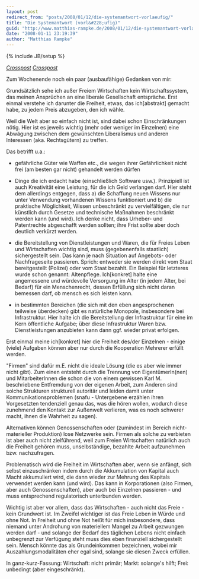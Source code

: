 ```yaml
---
layout: post
redirect_from: "posts/2008/01/12/die-systemantwort-vorlaeufig/"
title: "Die Systemantwort (vorl&#228;ufig)"
guid: "http://www.matthias-rampke.de/2008/01/12/die-systemantwort-vorlaeufig/"
date: "2008-01-11 23:19:39"
author: "Matthias Rampke"
---
```

{% include JB/setup %}

<em><a href="http://julia-seeliger.de/system/#comment-35192">Crosspost</a></em>
<em><a href="http://julia-seeliger.de/system/#comment-35192">Crosspost</a></em>

Zum Wochenende noch ein paar (ausbauf&auml;hige) Gedanken von mir:

Grunds&auml;tzlich sehe ich au&szlig;er Freiem Wirtschaften kein Wirtschaftssystem, das meinen Anspr&uuml;chen an eine liberale Gesellschaft entspr&auml;che. Erst einmal verstehe ich darunter die Freiheit, etwas, das ich[abstrakt] gemacht habe, zu jedem Preis abzugeben, den ich w&auml;hle.

Weil die Welt aber so einfach nicht ist, sind dabei schon Einschr&auml;nkungen n&ouml;tig. Hier ist es jeweils wichtig (mehr oder weniger im Einzelnen) eine Abw&auml;gung zwischen dem gew&uuml;nschten Liberalismus und anderen Interessen (aka. Rechtsg&uuml;tern) zu treffen.
<!--more-->
Das betrifft u.a.:

- gef&auml;hrliche G&uuml;ter wie Waffen etc., die wegen ihrer Gef&auml;hrlichkeit nicht frei (am besten gar nicht) gehandelt werden d&uuml;rfen

- Dinge die ich erdacht habe (einschlie&szlig;lich Software usw.). Prinzipiell ist auch Kreativit&auml;t eine Leistung, f&uuml;r die ich Geld verlangen darf. Hier steht dem allerdings entgegen, dass a) die Schaffung neuen Wissens nur unter Verwendung vorhandenen Wissens funktioniert und b) die praktische M&ouml;glichkeit, Wissen unbeschr&auml;nkt zu vervielf&auml;ltigen, die nur k&uuml;nstlich durch Gesetze und technische Ma&szlig;nahmen beschr&auml;nkt werden kann (und wird).
Ich denke nicht, dass Urheber- und Patentrechte abgeschafft werden sollten; ihre Frist sollte aber doch deutlich verk&uuml;rzt werden.

- die Bereitstellung von Dienstleistungen und Waren, die f&uuml;r Freies Leben und Wirtschaften wichtig sind, muss (gegebenenfalls staatlich) sichergestellt sein. Das kann je nach Situation auf Angebots- oder Nachfrageseite passieren. Sprich: entweder sie werden direkt vom Staat bereitgestellt (Polizei) oder vom Staat bezahlt. Ein Beispiel f&uuml;r letzteres wurde schon genannt: Altenpflege. Ich[konkret] halte eine angemessene und w&uuml;rdevolle Versorgung im Alter (in jedem Alter, bei Bedarf) f&uuml;r ein Menschenrecht, dessen Erf&uuml;llung sich nicht daran bemessen darf, ob mensch es sich leisten kann.

- in bestimmten Bereichen (die sich mit den eben angesprochenen teilweise &uuml;berdecken) gibt es nat&uuml;rliche Monopole, insbesondere bei Infrastruktur. Hier halte ich die Bereitstellung der Infrastruktur f&uuml;r eine im Kern &ouml;ffentliche Aufgabe; &uuml;ber diese Infrastruktur Waren bzw. Dienstleistungen anzubieten kann dann ggf. wieder privat erfolgen.

Erst einmal meine ich[konkret] hier die Freiheit des/der Einzelnen - einige (viele) Aufgaben k&ouml;nnen aber nur durch die Kooperation Mehrerer erf&uuml;llt werden.

"Firmen" sind daf&uuml;r m.E. nicht die ideale L&ouml;sung (die es aber wie immer nicht gibt). Zum einen entsteht durch die Trennung von Eigent&uuml;merIn(nen) und MitarbeiterInnen die schon die von einem gewissen Karl M. beschriebene Entfremdung von der eigenen Arbeit, zum Anderen sind solche Strukturen strukturell autorit&auml;r und leiden damit unter Kommunikationsproblemen (snafu - Untergebene erz&auml;hlen ihren Vorgesetzten tendenziell genau das, was die h&ouml;ren wollen, wodurch diese zunehmend den Kontakt zur Au&szlig;enwelt verlieren, was es noch schwerer macht, ihnen die Wahrheit zu sagen).

Alternativen k&ouml;nnen Genossenschaften oder (zumindest im Bereich nicht-materieller Produktion) lose Netzwerke sein. Firmen als solche zu verbieten ist aber auch nicht zielf&uuml;hrend, weil zum Freien Wirtschaften nat&uuml;rlich auch die Freiheit geh&ouml;ren muss, unselbst&auml;ndige, bezahlte Arbeit aufzunehmen bzw. nachzufragen.

Problematisch wird die Freiheit im Wirtschaften aber, wenn sie anf&auml;ngt, sich selbst einzuschr&auml;nken indem durch die Akkumulation von Kapital auch Macht akkumuliert wird, die dann wieder zur Mehrung des Kapitals verwendet werden kann (und wird). Das kann in Korporationen (also Firmen, aber auch Genossenschaften), aber auch bei Einzelnen passieren - und muss entsprechend regulatorisch unterbunden werden.

Wichtig ist aber vor allem, dass das Wirtschaften - auch nicht das Freie - kein Grundwert ist. Im Zweifel wichtiger ist das Freie Leben in W&uuml;rde und ohne Not. In Freiheit und ohne Not hei&szlig;t f&uuml;r mich insbesondere, dass niemand unter Androhung von materiellem Mangel zu Arbeit gezwungen werden darf - und solange der Bedarf des t&auml;glichen Lebens nicht einfach unbegrenzt zur Verf&uuml;gung steht muss dies eben finanziell sichergestellt sein. Mensch k&ouml;nnte das als Grundeinkommen bezeichnen, wobei mir Auszahlungsmodalit&auml;ten eher egal sind, solange sie diesen Zweck erf&uuml;llen.

In ganz-kurz-Fassung: Wirtschaft: nicht prim&auml;r; Markt: solange's hilft; Frei: unbedingt (aber eingeschr&auml;nkt).

